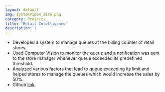 ```yaml
---
layout: default
img: systemPipeR_site.png
category: Projects
title: "Retail Intelligence"
description: |
---
```

* Developed a system to manage queues at the billing counter of retail stores.
* Used Computer Vision to monitor the queue and a notification was sent to the store manager whenever queue exceeded its predefined threshold.
* Analyzed various factors that lead to queue exceeding its limit and helped stores to manage the queues which would increase the sales by 50%.
* Github [link](https://github.com/Devsh3th/Retail_Intelligence).
